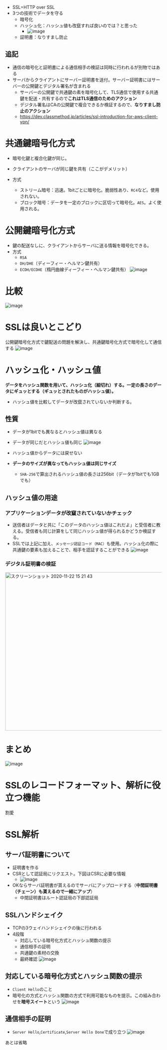 - SSL=HTTP over SSL
- 3つの技術でデータを守る
  - 暗号化
  - ハッシュ化：ハッシュ値も改竄すれば良いのでは？と思った
    - ![image](https://user-images.githubusercontent.com/60077121/99600356-9c17a180-2a40-11eb-8ad2-614260f3a30f.png)
  - 証明書：なりすまし防止

## 追記
- 通信の暗号化と証明書による通信相手の検証は同時に行われるが別物ではある
- サーバからクライアントにサーバー証明書を送付。サーバー証明書にはサーバーの公開鍵とデジタル署名が含まれる
  - サーバーの公開鍵で共通鍵の素を暗号化して、TLS通信で使用する共通鍵を配送・共有するので**これはTLS通信のためのアクション**
  - デジタル署名はCAの公開鍵で複合できるか検証するので、**なりすまし防止のアクション**
  - https://dev.classmethod.jp/articles/ssl-introduction-for-aws-client-vpn/

# 共通鍵暗号化方式
  - 暗号化鍵と複合化鍵が同じ。
  - クライアントのサーバが同じ鍵を共有（ここがデメリット）
  
  - 方式
    - ストリーム暗号：迅速。1bitごとに暗号化。脆弱性あり、`RC4`など。使用されない。
    - ブロック暗号：データを一定のブロックに区切って暗号化。`AES`。よく使用される。
    
# 公開鍵暗号化方式
  - 鍵の配送なしに、クライアントからサーバに送る情報を暗号化できる。
  - 方式
    - `RSA`
    - `DH/DHE`（ディーフィー・ヘルマン鍵共有）
    - `ECDH/ECDHE`（楕円曲線ディーフィー・ヘルマン鍵共有）
  ![image](https://user-images.githubusercontent.com/60077121/99601323-8acf9480-2a42-11eb-98d9-44d3c51f8730.png)

# 比較
![image](https://user-images.githubusercontent.com/60077121/99601602-15b08f00-2a43-11eb-8f2c-b2bd4c2e17a1.png)

# SSLは良いとこどり
公開鍵暗号化方式で鍵配送の問題を解決し、共通鍵暗号化方式で暗号化して通信する
![image](https://user-images.githubusercontent.com/60077121/99601805-85267e80-2a43-11eb-9d0a-4d2a7d394c9b.png)

# ハッシュ化・ハッシュ値
**データをハッシュ関数を用いて、ハッシュ化（細切れ）する。一定の長さのデータにギュッとする（ギュッとされたものがハッシュ値）。**
- ハッシュ値を比較してデータが改竄されていないか判断する。

## 性質
- データが1bitでも異なるとハッシュ値は異なる
- データが同じだとハッシュ値も同じ
![image](https://user-images.githubusercontent.com/60077121/99602163-5bba2280-2a44-11eb-85df-6626b25fa619.png)

- ハッシュ値からデータには戻せない
- **データのサイズが異なってもハッシュ値は同じサイズ**
  - `SHA-256`で算出されるハッシュ値の長さは256bit（データが1bitでも1GBでも）

## ハッシュ値の用途
### アプリケーションデータが改竄されていないかチェック
- 送信者はデータと共に「このデータのハッシュ値はこれだよ」と受信者に教える。受信者も同じ計算をして同じハッシュ値が得られるかどうか検証する。
- SSLでは上記に加え、`メッセージ認証コード（MAC）`も使用。ハッシュ化の際に共通鍵の要素も加えることで、相手を認証することができる
![image](https://user-images.githubusercontent.com/60077121/99602876-97092100-2a45-11eb-871e-3329853d9df3.png)

### デジタル証明書の検証
<img width="508" alt="スクリーンショット 2020-11-22 15 21 43" src="https://user-images.githubusercontent.com/60077121/99896738-bff41500-2cd6-11eb-8a6b-ca1523250db8.png">

# まとめ
![image](https://user-images.githubusercontent.com/60077121/99896789-36911280-2cd7-11eb-87de-b3848c6311e5.png)

# SSLのレコードフォーマット、解析に役立つ機能
割愛

# SSL解析
## サーバ証明書について
- 証明書を作る
- CSRとして認証局にリクエスト。下図はCSRに必要な情報
  - ![image](https://user-images.githubusercontent.com/60077121/99896876-ef575180-2cd7-11eb-809c-c5d5512e56c5.png)
- OKならサーバ証明書が貰えるのでサーバにアップロードする（**中間証明書（チェーン）も貰えるので一緒にアップ**）
  - 中間証明書はルート認証局の下部認証局
## SSLハンドシェイク
- TCPの3ウェイハンドシェイクの後に行われる
- 4段階
  - 対応している暗号化方式とハッシュ関数の提示
  - 通信相手の証明
  - 共通鍵の素材の交換
  - 最終確認
![image](https://user-images.githubusercontent.com/60077121/99897061-aa341f00-2cd9-11eb-8f75-a7d6ddfb0d94.png)

## 対応している暗号化方式とハッシュ関数の提示
- `Client Hello`のこと
- 暗号化の方式とハッシュ関数の方式で利用可能なものを提示。この組み合わせを**暗号スイート**という
![image](https://user-images.githubusercontent.com/60077121/99897149-73aad400-2cda-11eb-8655-a5e646753878.png)

## 通信相手の証明
- `Server Hello`,`Certificate`,`Server Hello Done`で成り立つ
![image](https://user-images.githubusercontent.com/60077121/99897172-a94fbd00-2cda-11eb-8c60-617573ea256b.png)

あとは省略

